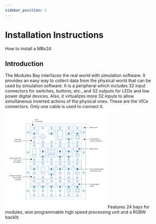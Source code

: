 ```yaml
---
sidebar_position: 1
---
```


# Installation Instructions

How to install a MBx24

## Introduction

The Modules Bay  interfaces the real world with simulation software. It provides an easy way to collect data from the physical world that can be used by simulation software.
It is a peripheral which includes 32 input connectors for switches, buttons, etc., and 32 outputs for LEDs and low power digital devices. Also, it virtualizes more 32 inputs to allow simultaneous inverted actions of the physical ones. These are the VICe connectors.
Only one cable is used to connect it.![MBx24](../../../../static/img/MBx24.png)
Features 24 bays for modules, won programmable high speed processing unit and a RGBW backlit.
